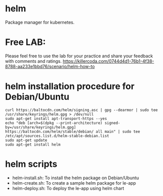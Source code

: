 # helm
Package manager for kubernetes.

# Free LAB:
Please feel free to use the lab for your practice and share your feedback with comments and ratings.
https://killercoda.com/0744d4d1-76b1-4f38-8788-aa233e1bbd76/scenario/helm-how-to

# helm installation procedure for Debian/Ubuntu
```
curl https://baltocdn.com/helm/signing.asc | gpg --dearmor | sudo tee /usr/share/keyrings/helm.gpg > /dev/null
sudo apt-get install apt-transport-https --yes
echo "deb [arch=$(dpkg --print-architecture) signed-by=/usr/share/keyrings/helm.gpg] https://baltocdn.com/helm/stable/debian/ all main" | sudo tee /etc/apt/sources.list.d/helm-stable-debian.list
sudo apt-get update
sudo apt-get install helm
```

# helm scripts
* helm-install.sh: To install the helm package on Debian/Ubuntu
* helm-create.sh: To create a sample helm package for le-app
* helm-deploy.sh: To deploy the le-app using helm chart
